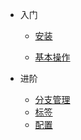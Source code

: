 <!-- docs/_sidebar.md -->

* 入门

  * [安装](git/setup)

  * [基本操作](git/basic_operations)

* 进阶

  * [分支管理](git/branch)
  * [标签](git/tag)
  * [配置](git/config)